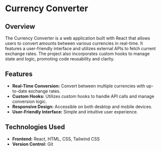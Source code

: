 # Currency Converter

## Overview

The Currency Converter is a web application built with React that allows users to convert amounts between various currencies in real-time. It features a user-friendly interface and utilizes external APIs to fetch current exchange rates. The project also incorporates custom hooks to manage state and logic, promoting code reusability and clarity.

## Features

- **Real-Time Conversion:** Convert between multiple currencies with up-to-date exchange rates.
- **Custom Hooks:** Utilizes custom hooks to handle API calls and manage conversion logic.
- **Responsive Design:** Accessible on both desktop and mobile devices.
- **User-Friendly Interface:** Simple and intuitive user experience.

## Technologies Used

- **Frontend:** React, HTML, CSS, Tailwind CSS
- **Version Control:** Git
